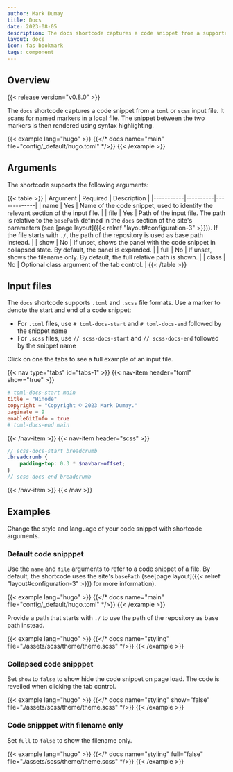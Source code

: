 ```yaml
---
author: Mark Dumay
title: Docs
date: 2023-08-05
description: The docs shortcode captures a code snippet from a supported input file.
layout: docs
icon: fas bookmark
tags: component
---
```


## Overview

{{< release version="v0.8.0" >}}

The `docs` shortcode captures a code snippet from a `toml` or `scss` input file. It scans for named markers in a local file. The snippet between the two markers is then rendered using syntax highlighting.

<!-- markdownlint-disable MD037 -->
{{< example lang="hugo" >}}
{{</* docs name="main" file="config/_default/hugo.toml" */>}}
{{< /example >}}
<!-- markdownlint-enable MD037 -->

## Arguments

The shortcode supports the following arguments:

{{< table >}}
| Argument  | Required | Description |
|-----------|----------|-------------|
| name      | Yes      | Name of the code snippet, used to identify the relevant section of the input file. |
| file      | Yes      | Path of the input file. The path is relative to the `basePath` defined in the `docs` section of the site's parameters (see [page layout]({{< relref "layout#configuration-3" >}})). If the file starts with `./`, the path of the repository is used as base path instead. |
| show      | No       | If unset, shows the panel with the code snippet in collapsed state. By default, the panel is expanded. |
| full      | No       | If unset, shows the filename only. By default, the full relative path is shown. |
| class     | No       | Optional class argument of the tab control. |
{{< /table >}}

## Input files

The `docs` shortcode supports `.toml` and `.scss` file formats. Use a marker to denote the start and end of a code snippet:

- For `.toml` files, use `# toml-docs-start` and `# toml-docs-end` followed by the snippet name
- For `.scss` files, use `// scss-docs-start` and `// scss-docs-end` followed by the snippet name

Click on one the tabs to see a full example of an input file.

{{< nav type="tabs" id="tabs-1" >}}
  {{< nav-item header="toml" show="true" >}}
```toml
# toml-docs-start main
title = "Hinode"
copyright = "Copyright © 2023 Mark Dumay."
paginate = 9
enableGitInfo = true
# toml-docs-end main
```
  {{< /nav-item >}}
  {{< nav-item header="scss" >}}
```scss
// scss-docs-start breadcrumb
.breadcrumb {
    padding-top: 0.3 * $navbar-offset;
}
// scss-docs-end breadcrumb
```
  {{< /nav-item >}}
{{< /nav >}}

## Examples

Change the style and language of your code snippet with shortcode arguments.

### Default code snipppet

Use the `name` and `file` arguments to refer to a code snippet of a file. By default, the shortcode uses the site's `basePath` (see[page layout]({{< relref "layout#configuration-3" >}}) for more information). 

<!-- markdownlint-disable MD037 -->
{{< example lang="hugo" >}}
{{</* docs name="main" file="config/_default/hugo.toml" */>}}
{{< /example >}}
<!-- markdownlint-enable MD037 -->

Provide a path that starts with `./` to use the path of the repository as base path instead.

<!-- markdownlint-disable MD037 -->
{{< example lang="hugo" >}}
{{</* docs name="styling" file="./assets/scss/theme/theme.scss" */>}}
{{< /example >}}
<!-- markdownlint-enable MD037 -->

### Collapsed code snipppet

Set `show` to `false` to show hide the code snippet on page load. The code is reveiled when clicking the tab control.

<!-- markdownlint-disable MD037 -->
{{< example lang="hugo" >}}
{{</* docs name="styling" show="false" file="./assets/scss/theme/theme.scss" */>}}
{{< /example >}}
<!-- markdownlint-enable MD037 -->

### Code snipppet with filename only

Set `full` to `false` to show the filename only.

<!-- markdownlint-disable MD037 -->
{{< example lang="hugo" >}}
{{</* docs name="styling" full="false" file="./assets/scss/theme/theme.scss" */>}}
{{< /example >}}
<!-- markdownlint-enable MD037 -->
